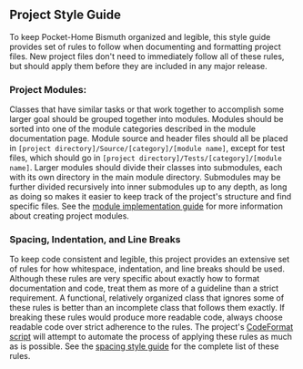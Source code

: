 ## Project Style Guide
To keep Pocket-Home Bismuth organized and legible, this style guide provides set of rules to follow when documenting and formatting project files. New project files don't need to immediately follow all of these rules, but should apply them before they are included in any major release.

### Project Modules:
Classes that have similar tasks or that work together to accomplish some larger goal should be grouped together into modules. Modules should be sorted into one of the module categories described in the module documentation page. Module source and header files should all be placed in `[project directory]/Source/[category]/[module name]`, except for test files, which should go in `[project directory]/Tests/[category]/[module name]`. Larger modules should divide their classes into submodules, each with its own directory in the main module directory. Submodules may be further divided recursively into inner submodules up to any depth, as long as doing so makes it easier to keep track of the project's structure and find specific files. See the [module implementation guide](./implementation/NewModules.md) for more information about creating project modules.

### Spacing, Indentation, and Line Breaks
To keep code consistent and legible, this project provides an extensive set of rules for how whitespace, indentation, and line breaks should be used. Although these rules are very specific about exactly how to format documentation and code, treat them as more of a guideline than a strict requirement. A functional, relatively organized class that ignores some of these rules is better than an incomplete class that follows them exactly. If breaking these rules would produce more readable code, always choose readable code over strict adherence to the rules. The project's [CodeFormat script](../project-scripts/CodeFormat.pl) will attempt to automate the process of applying these rules as much as is possible. See the [spacing style guide](./style/Spacing.md) for the complete list of these rules.
